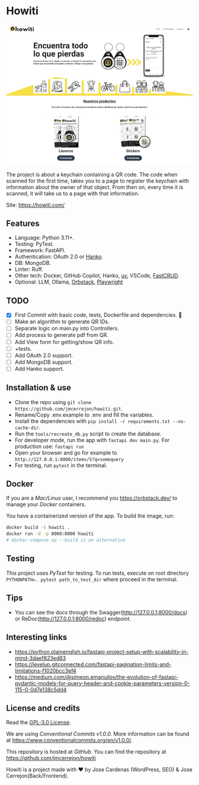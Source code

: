 # Howiti

<p align="center">
  <img src="screenshots/howiti_website.jpg" alt="Howiti website">
</p>

The project is about a keychain containing a QR code. The code when scanned for the first time, takes you to a page to register the keychain with information about the owner of that object. From then on, every time it is scanned, it will take us to a page with that information.

Site: https://howiti.com/

## Features

-   Language: Python 3.11+.
-   Testing: PyTest.
-   Framework: FastAPI.
-   Authentication: OAuth 2.0 or [Hanko](https://github.com/teamhanko/hanko).
-   DB: MongoDB.
-   Linter: Ruff.
-   Other tech: Docker, GitHub Copilot, Hanko, [uv](https://astral.sh/blog/uv), VSCode, [FastCRUD](https://medium.com/@igorbenav/prototyping-fastapi-faster-with-fastcrud-5676a0499e97).
-   Optional: LLM, Ollama, [Orbstack](https://orbstack.dev/), [Playwright](https://playwright.dev/)

## TODO

-   [x] First Commit with basic code, tests, Dockerfile and dependencies. 🚀
-   [ ] Make an algorithm to generate QR IDs.
-   [ ] Separate logic on main.py into Controllers.
-   [ ] Add process to generate pdf from QR.
-   [ ] Add View form for getting/show QR info.
-   [ ] +tests.
-   [ ] Add OAuth 2.0 support.
-   [ ] Add MongoDB support.
-   [ ] Add Hanko support.

## Installation & use

-   Clone the repo using `git clone https://github.com/jmcerrejon/howiti.git`.
-   Rename/Copy .env.example to .env and fill the variables.
-   Install the dependencies with `pip install -r requirements.txt --no-cache-dir`.
-   Run the `tools/recreate_db.py` script to create the database.
-   For developer mode, run the app with `fastapi dev main.py`. For production use: `fastapi run`
-   Open your browser and go for example to `http://127.0.0.1:8000/items/5?q=somequery`
-   For testing, run `pytest` in the terminal.

## Docker

If you are a _Mac/Linux_ user, I recommend you https://orbstack.dev/ to manage your _Docker_ containers.

You have a containerized version of the app. To build the image, run:

```sh
docker build -t howiti .
docker run -d -p 8000:8000 howiti
# docker-compose up --build is an alternative
```

## Testing

This project uses _PyTest_ for testing. To run tests, execute on root directory `PYTHONPATH=. pytest path_to_test_dir` where proceed in the terminal.

## Tips

-   You can see the docs through the Swagger(http://127.0.0.1:8000/docs) or ReDoc(http://127.0.0.1:8000/redoc) endpoint.

## Interesting links

-   https://python.plainenglish.io/fastapi-project-setup-with-scalability-in-mind-3daef823ed83
-   https://levelup.gitconnected.com/fastapi-pagination-limits-and-limitations-f1020bcc3ef4
-   https://medium.com/@simeon.emanuilov/the-evolution-of-fastapi-pydantic-models-for-query-header-and-cookie-parameters-version-0-115-0-0d7e138c5dd4

## License and credits

Read the [GPL-3.0 License](LICENSE).

We are using _Conventional Commits v1.0.0_. More information can be found at https://www.conventionalcommits.org/en/v1.0.0/.

This repository is hosted at _GitHub_. You can find the repository at https://github.com/jmcerrejon/howiti

Howiti is a project made with ♥ by Jose Cardenas (WordPress, SEO) & Jose Cerrejon(Back/Frontend).
